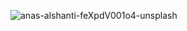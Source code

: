 ![anas-alshanti-feXpdV001o4-unsplash](https://github.com/amspears007/amspears007/assets/113188388/58a6fd96-0343-4414-85a8-af930e95ae8e)


<!--
**amspears007/amspears007** is a ✨ _special_ ✨ repository because its `README.md` (this file) appears on your GitHub profile.

Here are some ideas to get you started:

- 🔭 I’m currently working on ...
- 🌱 I’m currently learning ...
- 👯 I’m looking to collaborate on ...
- 🤔 I’m looking for help with ...
- 💬 Ask me about ...
- 📫 How to reach me: ...
- 😄 Pronouns: ...
- ⚡ Fun fact: ...
-->
